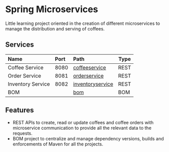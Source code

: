 # Spring Microservices

Little learning project oriented in the creation of different microservices to manage the distribution and serving of coffees.

## Services

| Name              | Port | Path                                  | Type |
|:------------------|:-----|:--------------------------------------|------|
| Coffee Service    | 8080 | [coffeeservice](/coffeeservice)       | REST |
| Order Service     | 8081 | [orderservice](/orderservice)         | REST |
| Inventory Service | 8082 | [inventoryservice](/inventoryservice) | REST |
| BOM               |      | [bom](/bom)                           | BOM  |

## Features
* REST APIs to create, read or update coffees and coffee orders with microservice communication to provide all the relevant data to the requests.
* BOM project to centralize and manage dependency versions, builds and enforcements of Maven for all the projects.

